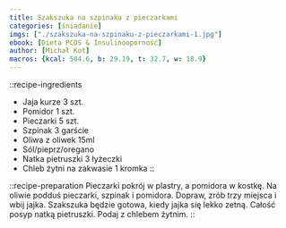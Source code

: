 ```yaml
---
title: Szakszuka na szpinaku z pieczarkami
categories: [śniadanie]
imgs: ["./szakszuka-na-szpinaku-z-pieczarkami-1.jpg"]
ebook: [Dieta PCOS & Insulinooporność]
author: [Michał Kot]
macros: {kcal: 504.6, b: 29.19, t: 32.7, w: 18.9}
---
```

::recipe-ingredients
- Jaja kurze 3 szt.
- Pomidor 1 szt.
- Pieczarki 5 szt.
- Szpinak 3 garście
- Oliwa z oliwek 15ml
- Sól/pieprz/oregano
- Natka pietruszki 3 łyżeczki
- Chleb żytni na zakwasie 1 kromka
::

::recipe-preparation
Pieczarki pokrój w plastry, a pomidora w kostkę.
Na oliwie podduś pieczarki, szpinak i pomidora.
Dopraw, zrób trzy miejsca i wbij jajka.
Szakszuka będzie gotowa, kiedy jajka się lekko zetną. Całość posyp natką pietruszki. Podaj z chlebem żytnim.
::